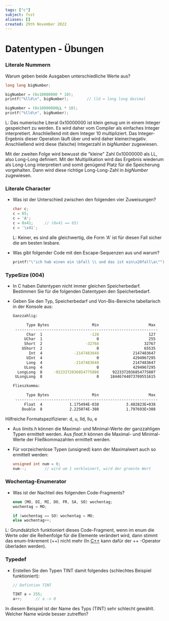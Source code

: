 ```yaml
---
tags: ["c"]
subject: fsst
aliases: []
created: 29th November 2022
---
```


# Datentypen - Übungen

### Literale Nummern

Warum geben beide Ausgaben unterschiedliche Werte aus?

```c
long long bigNumber;

bigNumber = (0x10000000 * 10);
printf("%lld\n", bigNumber);		// lld = long long dezimal

bigNumber = (0x10000000LL * 10);
printf("%lld\n", bigNumber);
```

L: Das numerische Literal 0x10000000 ist klein genug um in einem Integer gespeichert zu werden. Es wird daher vom Compiler als einfaches Integer interpretiert. Anschließend mit dem Integer 10 multipliziert. Das Integer-Ergebnis dieser Operation läuft über und wird daher kleiner/negativ. Anschließend wird diese (falsche) Integerzahl in *bigNumber* zugewiesen.

Mit der zweiten Folge wird bewusst die "kleine" Zahl 0x10000000 als LL, also Long-Long definiert. Mit der Multiplikation wird das Ergebnis wiederum als Long-Long interpretiert und somit genügend Platz für die Speicherung vorgehalten. Dann wird diese richtige Long-Long-Zahl in *bigNumber* zugewiesen.

### Literale Character

- Was ist der Unterschied zwischen den folgenden vier Zuweisungen?
  ```c
  char c;
  c = 65;
  c = 'A';
  c = 0x41;		// (0x41 == 65)
  c = '\x41';
  ```


  L: Keiner, es sind alle gleichwertig, die Form 'A' ist für diesen Fall sicher die am besten lesbare.

- Was gibt folgender Code mit den Escape-Sequenzen aus und warum?

  ```c
  printf("\"ich hab einen ein \bfall \\ und das ist ein\x20fall\a\"");
  ```

### TypeSize (004)

- In C haben Datentypen nicht immer gleichen Speicherbedarf. Bestimmen Sie für die folgenden Datentypen den Speicherbedarf.

- Geben Sie den Typ, Speicherbedarf und Von-Bis-Bereiche tabellarisch in der Konsole aus:

  ```sh
  Ganzzahlig:

        Type Bytes                   Min                      Max
   ---------------------------------------------------------------
        Char  1                     -128                      127
       UChar  1                        0                      255
       Short  2                   -32768                    32767
      UShort  2                        0                    65535
         Int  4              -2147483648               2147483647
        UInt  4                        0               4294967295
        Long  4              -2147483648               2147483647
       ULong  4                        0               4294967295
    LongLong  8     -9223372036854775808      9223372036854775807
   ULongLong  8                        0     18446744073709551615

  Flieszkomma:

        Type Bytes                   Min                      Max
   ---------------------------------------------------------------
       Float  4            1.175494E-038            3.402823E+038
      Double  8            2.225074E-308            1.797693E+308
  ```

Hilfreiche Formatspezifizierer: d, u, lld, llu, e

- Aus *limits.h* können die Maximal- und Minimal-Werte der ganzzahligen Typen ermittelt werden. Aus *float.h* können die Maximal- und Minimal-Werte der Fließkommazahlen ermittelt werden.

- Für vorzeichenlose Typen (unsigned) kann der Maximalwert auch so ermittelt werden: 

  ```c
  unsigned int num = 0;
  num--;		// wird um 1 verkleinert, wird der groeste Wert
  ```


### Wochentag-Enumerator

- Was ist der Nachteil des folgenden Code-Fragments?

  ```c
  enum {MO, DI, MI, DO, FR, SA, SO} wochentag;
  wochentag = MO;

  if (wochentag == SO) wochentag = MO;
  else wochentag++;
  ```

L: Grundsätzlich funktioniert dieses Code-Fragment, wenn im enum die Werte oder die Reihenfolge für die Elemente verändert wird, dann stimmt das enum-Inkrement (++) nicht mehr (In [C++](../Cpp/Cpp.md) kann dafür der ++ -Operator überladen werden).

### Typedef

- Erstellen Sie den Typen TINT damit folgendes (schlechtes Beispiel funktioniert):

  ```c
  // Defintion TINT

  TINT a = 255;
  a++;		// a -> 0
  ```

In diesem Beispiel ist der Name des Typs (TINT) sehr schlecht gewählt. Welcher Name würde besser zutreffen?
